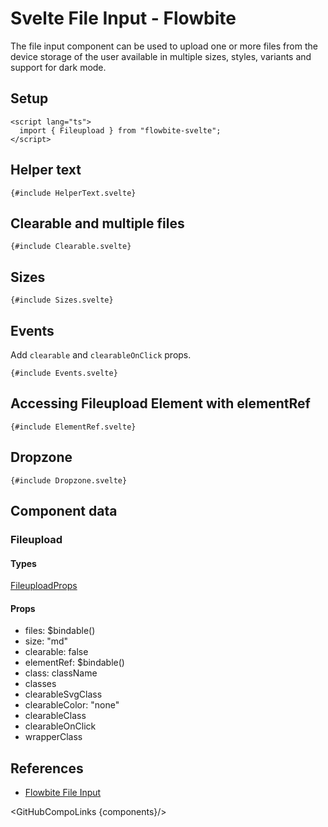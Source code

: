 # Svelte File Input - Flowbite


<script lang="ts">
  import { CompoAttributesViewer,  GitHubCompoLinks, toKebabCase } from '../../utils'
  const components = 'Fileupload'
</script>

The file input component can be used to upload one or more files from the device storage of the user available in multiple sizes, styles, variants and support for dark mode.

## Setup

```svelte
<script lang="ts">
  import { Fileupload } from "flowbite-svelte";
</script>
```

## Helper text

```svelte
{#include HelperText.svelte}
```

## Clearable and multiple files

```svelte
{#include Clearable.svelte}
```

## Sizes

```svelte
{#include Sizes.svelte}
```

## Events

Add `clearable` and `clearableOnClick` props.

```svelte
{#include Events.svelte}
```

## Accessing Fileupload Element with elementRef

```svelte
{#include ElementRef.svelte}
```

## Dropzone

```svelte
{#include Dropzone.svelte}
```

## Component data

### Fileupload

#### Types

[FileuploadProps](https://github.com/themesberg/flowbite-svelte/blob/main/src/lib/types.ts#L713)

#### Props

- files: $bindable()
- size: "md"
- clearable: false
- elementRef: $bindable()
- class: className
- classes
- clearableSvgClass
- clearableColor: "none"
- clearableClass
- clearableOnClick
- wrapperClass


## References

- [Flowbite File Input](https://flowbite.com/docs/forms/file-input/)

<GitHubCompoLinks {components}/>
